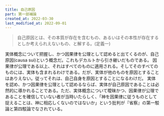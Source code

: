 ```yaml
---
title: 自己原因
part: 第一部補論
created_at: 2022-03-30
last_modified_at: 2022-09-01
---
```

>自己原因とは、その本質が存在を含むもの、あるいはその本性が存在するとしか考えられえないもの、と解する。(定義一)

実体概念について把握し、かつ因果律を公理として認めると出てくるのが、自己原因(causa sui)という概念だ。これもデカルトから引き継いだものである。
因果律が公理である以上、それはすべてのものに適用される。そしてそのすべてのものには、実体も含まれるわけである。だが、実体が他のものを原因とすることはありえない。従ってそれは、自己自身を原因とすることになるわけだ。
実体を認め、かつ因果律を公理として認めるならば、実体が自己原因であることは必然的に導かれることである。ただ、実体概念について曖昧かつ、因果律が公理であることを確信していない者が当時いたらしく、「神を因果律に従うものとして捉えることは、神に相応しくないのではないか」という批判が『省察』の第一駁論と第四駁論でなされている。
